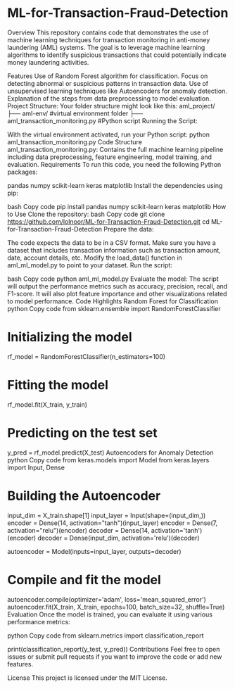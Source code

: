 ﻿# ML-for-Transaction-Fraud-Detection
Overview
This repository contains code that demonstrates the use of machine learning techniques for transaction monitoring in anti-money laundering (AML) systems. The goal is to leverage machine learning algorithms to identify suspicious transactions that could potentially indicate money laundering activities.

Features
Use of Random Forest algorithm for classification.
Focus on detecting abnormal or suspicious patterns in transaction data.
Use of unsupervised learning techniques like Autoencoders for anomaly detection.
Explanation of the steps from data preprocessing to model evaluation.
Project Structure: Your folder structure might look like this:
aml_project/
├── aml-env/                 #virtual environment folder
├── aml_transaction_monitoring.py   #Python script
Running the Script:

With the virtual environment activated, run your Python script: python aml_transaction_monitoring.py
Code Structure
aml_transaction_monitoring.py: Contains the full machine learning pipeline including data preprocessing, feature engineering, model training, and evaluation.
Requirements
To run this code, you need the following Python packages:

pandas
numpy
scikit-learn
keras
matplotlib
Install the dependencies using pip:

bash
Copy code
pip install pandas numpy scikit-learn keras matplotlib
How to Use
Clone the repository:
bash
Copy code
git clone https://github.com/lolnoor/ML-for-Transaction-Fraud-Detection.git
cd ML-for-Transaction-Fraud-Detection
Prepare the data:

The code expects the data to be in a CSV format. Make sure you have a dataset that includes transaction information such as transaction amount, date, account details, etc.
Modify the load_data() function in aml_ml_model.py to point to your dataset.
Run the script:

bash
Copy code
python aml_ml_model.py
Evaluate the model:
The script will output the performance metrics such as accuracy, precision, recall, and F1-score.
It will also plot feature importance and other visualizations related to model performance.
Code Highlights
Random Forest for Classification
python
Copy code
from sklearn.ensemble import RandomForestClassifier

# Initializing the model
rf_model = RandomForestClassifier(n_estimators=100)

# Fitting the model
rf_model.fit(X_train, y_train)

# Predicting on the test set
y_pred = rf_model.predict(X_test)
Autoencoders for Anomaly Detection
python
Copy code
from keras.models import Model
from keras.layers import Input, Dense

# Building the Autoencoder
input_dim = X_train.shape[1]
input_layer = Input(shape=(input_dim,))
encoder = Dense(14, activation="tanh")(input_layer)
encoder = Dense(7, activation="relu")(encoder)
decoder = Dense(14, activation='tanh')(encoder)
decoder = Dense(input_dim, activation='relu')(decoder)

autoencoder = Model(inputs=input_layer, outputs=decoder)

# Compile and fit the model
autoencoder.compile(optimizer='adam', loss='mean_squared_error')
autoencoder.fit(X_train, X_train, epochs=100, batch_size=32, shuffle=True)
Evaluation
Once the model is trained, you can evaluate it using various performance metrics:

python
Copy code
from sklearn.metrics import classification_report

print(classification_report(y_test, y_pred))
Contributions
Feel free to open issues or submit pull requests if you want to improve the code or add new features.

License
This project is licensed under the MIT License. 

